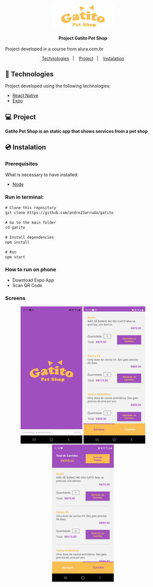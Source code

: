 <h1 align="center">
    <img alt="Gatito" title="Gatito" src="assets\splash.png" width="200px" />
</h1>

<h4 align="center">
  	Project Gatito Pet Shop
</h4>

<p>Project developed in a course from alura.com.br</p>

<p align="center">
	<a href="#-technologies">Technologies</a>&nbsp;&nbsp;&nbsp;|&nbsp;&nbsp;&nbsp;
	<a href="#-project">Project</a>&nbsp;&nbsp;&nbsp;|&nbsp;&nbsp;&nbsp;
	<a href="#-instalation">Instalation</a>
</p>


## 🤖 Technologies
Project developed using the following technologies:

- [React Native](https://reactnative.dev/)
- [Expo](https://expo.io/)


## 💻 Project
**Gatito Pet Shop is an static app that shows services from a pet shop**


## 💿 Instalation
### Prerequisites
What is necessary to have installed:
- [Node](https://nodejs.org/en/download/)


### Run in terminal:
```
# Clone this repository
git clone https://github.com/andre23arruda/gatito

# Go to the main folder
cd gatito

# Install dependencies
npm install

# Run
npm start
```

### How to run on phone
- Download Expo App
- Scan QR Code


### Screens
<div align="center">
    <img alt="Loading Screen" title="Loading Screen" src=".github\screen-1.jpg?raw=true" width="200px" />
    <img alt="Service Screen" title="Service Screen" src=".github\screen-2.jpg?raw=true" width="200px" />
    <img alt="Cart Screen" title="Cart Screen" src=".github\screen-3.jpg?raw=true" width="200px" />
</div>
